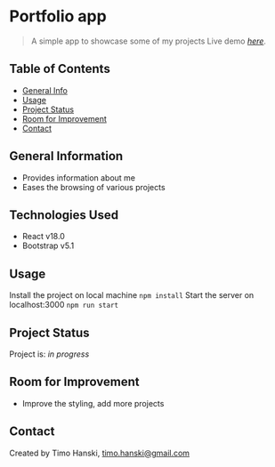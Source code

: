 # Portfolio app
> A simple app to showcase some of my projects
> Live demo [_here_](https://thansgitportfolio.netlify.app/).

## Table of Contents
* [General Info](#general-information)
* [Usage](#usage)
* [Project Status](#project-status)
* [Room for Improvement](#room-for-improvement)
* [Contact](#contact)

## General Information
- Provides information about me
- Eases the browsing of various projects

## Technologies Used
- React v18.0
- Bootstrap v5.1

## Usage
Install the project on local machine
`npm install`
Start the server on localhost:3000
`npm run start`

## Project Status
Project is: _in progress_ 

## Room for Improvement
- Improve the styling, add more projects

## Contact
Created by Timo Hanski, timo.hanski@gmail.com

